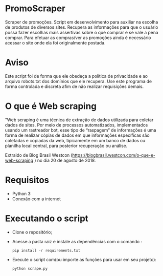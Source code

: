 # PromoScraper
Scraper de promoções.
Script em desenvolvimento para auxiliar na escolha de produtos de diversos sites.  Recupera as informações para que o usuário possa fazer escolhas mais assertivas sobre o que comprar e se vale a pena comprar.
Para efetuar as compras/ver as promoções ainda é necessário acessar o site onde ela foi originalmente postada.
# Aviso
Este script foi de forma que ele obedeça a política de privacidade e ao arquivo robots.txt dos domínios que ele recupera.  Use este programa de forma controlada e discreta afim de não realizar requisições demais.
# O que é Web scraping
"Web scraping é uma técnica de extração de dados utilizada para coletar dados de sites. Por meio de processos automatizados, implementados usando um rastreador bot, esse tipo de “raspagem” de informações é uma forma de realizar cópias de dados em que informações específicas são coletadas e copiadas da web, tipicamente em um banco de dados ou planilha local central, para posterior recuperação ou análise.  

Extraido de Blog Brasil Westcon  (<a href='https://blogbrasil.westcon.com/o-que-e-web-scraping'>https://blogbrasil.westcon.com/o-que-e-web-scraping</a> ) no dia 20 de agosto de 2018.
# Requisitos

 - Python 3
 - Conexão com a internet

# Executando o script

 - Clone o repositório;
 - Acesse a pasta raiz e instale as dependências
   com o comando :

	`pip install -r requirements.txt`

 - Execute o script com(ou importe as funções para usar em seu projeto):

	`python scrape.py`
